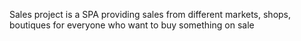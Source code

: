 Sales project is a SPA providing sales from different markets, shops, boutiques for everyone who want to buy something on sale